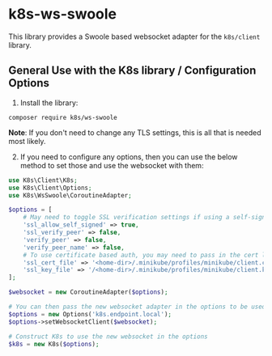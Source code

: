 # k8s-ws-swoole

This library provides a Swoole based websocket adapter for the `k8s/client` library.

## General Use with the K8s library / Configuration Options

1. Install the library:

`composer require k8s/ws-swoole`

**Note**: If you don't need to change any TLS settings, this is all that is needed most likely.

2. If you need to configure any options, then you can use the below method to set those and use the websocket with them:

```php
use K8s\Client\K8s;
use K8s\Client\Options;
use K8s\WsSwoole\CoroutineAdapter;

$options = [
    # May need to toggle SSL verification settings if using a self-signed cert, like for Minikube
    'ssl_allow_self_signed' => true,
    'ssl_verify_peer' => false,
    'verify_peer' => false,
    'verify_peer_name' => false,
    # To use certificate based auth, you may need to pass in the cert locations.
    'ssl_cert_file' => '<home-dir>/.minikube/profiles/minikube/client.crt',
    'ssl_key_file' => '/<home-dir>/.minikube/profiles/minikube/client.key',
];

$websocket = new CoroutineAdapter($options);

# You can then pass the new websocket adapter in the options to be used
$options = new Options('k8s.endpoint.local');
$options->setWebsocketClient($websocket);

# Construct K8s to use the new websocket in the options
$k8s = new K8s($options);
```
